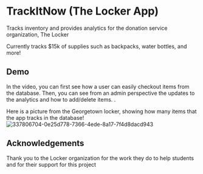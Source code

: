 
# TrackItNow (The Locker App)

Tracks inventory and provides analytics for the donation service organization, The Locker

Currently tracks $15k of supplies such as backpacks, water bottles, and more!


## Demo

In the video, you can first see how a user can easily checkout items from the database. Then, you can see from an admin perspective the updates to the analytics and how to add/delete items.
<source src="https://github.com/user-attachments/assets/f83758c6-9143-456c-bd30-a248ab06a616" type="video/mp4">.








Here is a picture from the Georgetown locker, showing how many items that the app tracks in the database!
![337806704-0e25d778-7366-4ede-8a17-7f4d8dacd943](https://github.com/user-attachments/assets/d1bc36e9-216e-40d1-8af4-ca5b0f1e2920)


## Acknowledgements

Thank you to the Locker organization for the work they do to help students and for their support for this project





